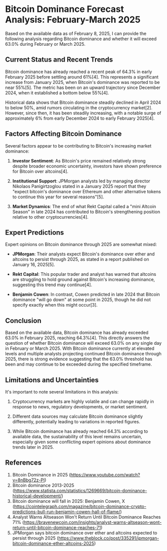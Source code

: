 # Bitcoin Dominance Forecast Analysis: February-March 2025

Based on the available data as of February 8, 2025, I can provide the following analysis regarding Bitcoin dominance and whether it will exceed 63.0% during February or March 2025.

## Current Status and Recent Trends

Bitcoin dominance has already reached a recent peak of 64.3% in early February 2025 before settling around 61%[4]. This represents a significant increase from January 2025, when Bitcoin's dominance was reported to be near 55%[5]. The metric has been on an upward trajectory since December 2024, when it established a bottom below 55%[4].

Historical data shows that Bitcoin dominance steadily declined in April 2024 to below 50%, amid rumors circulating in the cryptocurrency market[2]. However, since then, it has been steadily increasing, with a notable surge of approximately 6% from early December 2024 to early February 2025[4].

## Factors Affecting Bitcoin Dominance

Several factors appear to be contributing to Bitcoin's increasing market dominance:

1. **Investor Sentiment**: As Bitcoin's price remained relatively strong despite broader economic uncertainty, investors have shown preference for Bitcoin over altcoins[4].

2. **Institutional Support**: JPMorgan analysts led by managing director Nikolaos Panigirtzoglou stated in a January 2025 report that they "expect bitcoin's dominance over Ethereum and other alternative tokens to continue this year for several reasons"[5].

3. **Market Dynamics**: The end of what Rekt Capital called a "mini Altcoin Season" in late 2024 has contributed to Bitcoin's strengthening position relative to other cryptocurrencies[4].

## Expert Predictions

Expert opinions on Bitcoin dominance through 2025 are somewhat mixed:

- **JPMorgan**: Their analysts expect Bitcoin's dominance over ether and altcoins to persist through 2025, as stated in a report published on January 16, 2025[5].

- **Rekt Capital**: This popular trader and analyst has warned that altcoins are struggling to hold ground against Bitcoin's increasing dominance, suggesting this trend may continue[4].

- **Benjamin Cowen**: In contrast, Cowen predicted in late 2024 that Bitcoin dominance "will go down" at some point in 2025, though he did not specify exactly when this might occur[3].

## Conclusion

Based on the available data, Bitcoin dominance has already exceeded 63.0% in February 2025, reaching 64.3%[4]. This directly answers the question of whether Bitcoin dominance will exceed 63.0% on any single day in February or March 2025. With Bitcoin dominance currently at elevated levels and multiple analysts projecting continued Bitcoin dominance through 2025, there is strong evidence suggesting that the 63.0% threshold has been and may continue to be exceeded during the specified timeframe.

## Limitations and Uncertainties

It's important to note several limitations in this analysis:

1. Cryptocurrency markets are highly volatile and can change rapidly in response to news, regulatory developments, or market sentiment.

2. Different data sources may calculate Bitcoin dominance slightly differently, potentially leading to variations in reported figures.

3. While Bitcoin dominance has already reached 64.3% according to available data, the sustainability of this level remains uncertain, especially given some conflicting expert opinions about dominance trends later in 2025.

## References

1. Bitcoin Dominance in 2025 (https://www.youtube.com/watch?v=8nBbg72z-PI)
2. Bitcoin dominance 2013-2025 (https://www.statista.com/statistics/1269669/bitcoin-dominance-historical-development/)
3. Bitcoin dominance will fall in 2025: Benjamin Cowen, X (https://cointelegraph.com/magazine/bitcoin-dominance-crypto-predictions-bull-run-benjamin-cowen-hall-of-flame/)
4. Analyst Warns Altseason Won't Return Until Bitcoin Dominance Reaches 71% (https://bravenewcoin.com/insights/analyst-warns-altseason-wont-return-until-bitcoin-dominance-reaches-71)
5. JPMorgan says bitcoin dominance over ether and altcoins expected to persist through 2025 (https://www.theblock.co/post/335291/jpmorgan-bitcoin-dominance-ether-altcoins-2025)